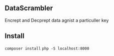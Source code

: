 ## DataScrambler
Encrept and Decprept data agnist a particuller key

## Install
`composer install`
`php -S localhost:8000`
